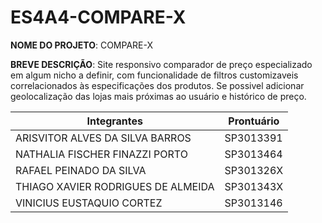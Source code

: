 # ES4A4-COMPARE-X
**NOME DO PROJETO**: COMPARE-X

**BREVE DESCRIÇÃO**: Site responsivo comparador de preço especializado em algum nicho a definir, com funcionalidade de filtros customizaveis correlacionados às especificações dos produtos. Se possivel adicionar geolocalização das lojas mais próximas ao usuário e histórico de preço.

Integrantes | Prontuário
---|---
ARISVITOR ALVES DA SILVA BARROS | SP3013391
NATHALIA FISCHER FINAZZI PORTO | SP3013464
RAFAEL PEINADO DA SILVA | SP301326X
THIAGO XAVIER RODRIGUES DE ALMEIDA | SP301343X
VINICIUS EUSTAQUIO CORTEZ | SP3013146